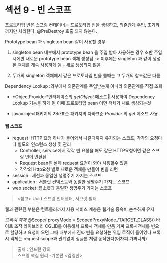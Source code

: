 # 섹션 9 - 빈 스코프
프로토타입 빈은 스프링 컨테이너는 프로토타입 빈을 생성하고, 의존관계 주입, 초기화 까지만 처리한다.
@PreDestroy 호출 되지 않는다.

Prototype bean 과 singleton bean 같이 사용할 경우
1) singleton bean 내부에서 prototype bean 을 주입 받아 사용하는 경우 초반 주입시에만 새로운 prototype bean 객체 생성됨
   -> 이후에는 singleton 과 같이 생성된 객체를 계속 사용하게 됨 - 새로 생성되지 않음

2) 두개의 singleton 객체에서 같은 프로토타입 빈을 쓸때는 그 두개의 참조값은 다름

Dependency Lookup :외부에서 의존관계를 주입받는게 아니라 의존관계를 직접 조회
* *ObjectProvider<T>*인터페이스의  *getObject* 메소드 사용하여
  Dependency Lookup 기능을 하게 됨
  이때 프로토타입 bean 이면 객체가 새로 생성되는것

* javax.inject패키지의 자바표준
  패키지의 자바표준  *Provider* 의 *get* 메소드 사용

#### 웹 스코프
* request :HTTP 요청 하나가 들어와서 나갈때까지 유지되는 스코프, 각각의 요청마다 별도의 인스턴스 생성 및 관리
    * Controller, service에서 각각 빈 요청을 해도 같은 HTTP요청이면 같은 스프링 빈이 반환된
    * Request bean은 실제 request 요청이 와야 사용할수 있음
    * 각각의 Http요청 별로 새로운 객체를 만들어 빈을 리턴
* session : 세션과 동일한 생명주기 가지는 스코프
* application : 서블릿 컨텍스트와 동일한 생명주기 가지는 스코프
* web socket :웹소켓과 동일한 생명주기 가지는 스코프

> <참고>
> Uuid
> 스프링 인터셉터, 서브릿 필터

웹과 관련된 부분은 컨트롤러까지 사용
서비스 계층은  웹기술 종속X, 순수하게 유지


*프록시 객체*
@Scope( proxyMode = ScopedProxyMode./TARGET_CLASS/)
바이트 조작 라이브러리 CGLIB를 이용해서 프록시 객체를 만듬
가짜 프록시객체를 빈으로 할당하고 요청이 오면 그때 내부에서 진짜 빈을 요청하는 위임 로직이 들어있다
프록시 객체는 request scope과 관계없이 싱글톤 처럼 동작한다(어차피 가짜니까)

> 출처 : 인프런 강의 <br>
>  스프링 핵심 원리 -기본편 <김영한>